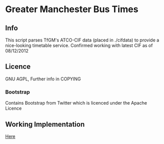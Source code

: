 # Greater Manchester Bus Times
## Info
This script parses TfGM's ATCO-CIF data (placed in ./cifdata) to provide a nice-looking timetable service. Confirmed working with latest CIF as of 08/12/2012
## Licence
GNU AGPL, Further info in COPYING
### Bootstrap
Contains Bootstrap from Twitter which is licenced under the Apache Licence
## Working Implementation
[Here](http://www.codedump.eu/buses/)